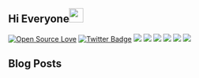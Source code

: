 ## Hi Everyone<img src="https://github.com/TheDudeThatCode/TheDudeThatCode/blob/master/Assets/Hi.gif" width="29px" > 

[![Open Source Love](https://badges.frapsoft.com/os/v2/open-source.svg?v=103)](https://github.com/ikeryo1182)
[![Twitter Badge](http://img.shields.io/badge/-neer_chan-1ca0f1?style=social&logo=twitter&logoColor=blue&link=https://twitter.com/neer_chan)](https://twitter.com/neer_chan)
<a href="https://blog.ikeryo1182.com"><img src="https://img.shields.io/badge/-blog.ikeryo1182.com-black?logo=bloglovin" ></a>
<img src="https://img.shields.io/badge/-JavaScript-white?logo=javascript">
<img src="https://img.shields.io/badge/-TypeScript-white?logo=typescript">
<img src="https://img.shields.io/badge/-React.js-white?logo=react">
<img src="https://img.shields.io/badge/-Next.js-black?logo=next.js">
<img src="https://img.shields.io/badge/-VisualStudioCode-blue?logo=visualstudiocode">

## Blog Posts
<!-- BLOGPOSTS:START -->
<!-- BLOGPOSTS:END -->